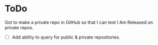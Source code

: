 # ToDo

Got to make a private repo in GitHub so that I can test I Am Released on private repos.

* [ ] Add ability to query for public & private repositories.